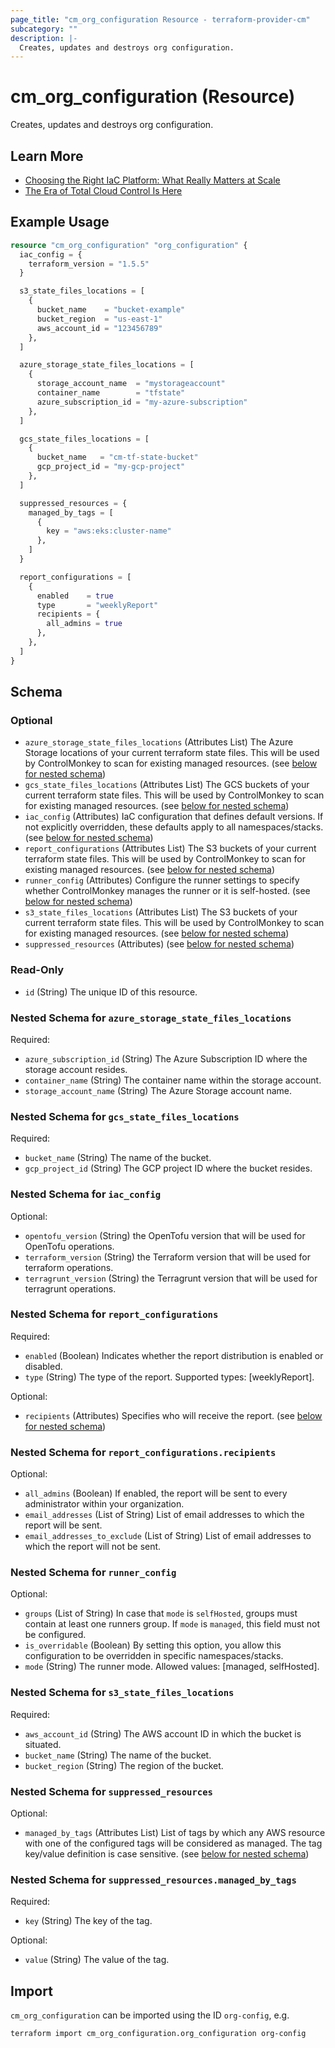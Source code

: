 ```yaml
---
page_title: "cm_org_configuration Resource - terraform-provider-cm"
subcategory: ""
description: |-
  Creates, updates and destroys org configuration.
---
```


# cm_org_configuration (Resource)

Creates, updates and destroys org configuration.

## Learn More

- [Choosing the Right IaC Platform: What Really Matters at Scale](https://controlmonkey.io/blog/choosing-the-right-iac-platform/)
- [The Era of Total Cloud Control Is Here](https://controlmonkey.io/blog/the-era-of-total-cloud-control-is-here/)

## Example Usage
```terraform
resource "cm_org_configuration" "org_configuration" {
  iac_config = {
    terraform_version = "1.5.5"
  }

  s3_state_files_locations = [
    {
      bucket_name    = "bucket-example"
      bucket_region  = "us-east-1"
      aws_account_id = "123456789"
    },
  ]

  azure_storage_state_files_locations = [
    {
      storage_account_name  = "mystorageaccount"
      container_name        = "tfstate"
      azure_subscription_id = "my-azure-subscription"
    },
  ]

  gcs_state_files_locations = [
    {
      bucket_name   = "cm-tf-state-bucket"
      gcp_project_id = "my-gcp-project"
    },
  ]

  suppressed_resources = {
    managed_by_tags = [
      {
        key = "aws:eks:cluster-name"
      },
    ]
  }

  report_configurations = [
    {
      enabled    = true
      type       = "weeklyReport"
      recipients = {
        all_admins = true
      },
    },
  ]
}
```

<!-- schema generated by tfplugindocs -->
## Schema

### Optional

- `azure_storage_state_files_locations` (Attributes List) The Azure Storage locations of your current terraform state files. This will be used by ControlMonkey to scan for existing managed resources. (see [below for nested schema](#nestedatt--azure_storage_state_files_locations))
- `gcs_state_files_locations` (Attributes List) The GCS buckets of your current terraform state files. This will be used by ControlMonkey to scan for existing managed resources. (see [below for nested schema](#nestedatt--gcs_state_files_locations))
- `iac_config` (Attributes) IaC configuration that defines default versions. If not explicitly overridden, these defaults apply to all namespaces/stacks. (see [below for nested schema](#nestedatt--iac_config))
- `report_configurations` (Attributes List) The S3 buckets of your current terraform state files. This will be used by ControlMonkey to scan for existing managed resources. (see [below for nested schema](#nestedatt--report_configurations))
- `runner_config` (Attributes) Configure the runner settings to specify whether ControlMonkey manages the runner or it is self-hosted. (see [below for nested schema](#nestedatt--runner_config))
- `s3_state_files_locations` (Attributes List) The S3 buckets of your current terraform state files. This will be used by ControlMonkey to scan for existing managed resources. (see [below for nested schema](#nestedatt--s3_state_files_locations))
- `suppressed_resources` (Attributes) (see [below for nested schema](#nestedatt--suppressed_resources))

### Read-Only

- `id` (String) The unique ID of this resource.

<a id="nestedatt--azure_storage_state_files_locations"></a>
### Nested Schema for `azure_storage_state_files_locations`

Required:

- `azure_subscription_id` (String) The Azure Subscription ID where the storage account resides.
- `container_name` (String) The container name within the storage account.
- `storage_account_name` (String) The Azure Storage account name.


<a id="nestedatt--gcs_state_files_locations"></a>
### Nested Schema for `gcs_state_files_locations`

Required:

- `bucket_name` (String) The name of the bucket.
- `gcp_project_id` (String) The GCP project ID where the bucket resides.


<a id="nestedatt--iac_config"></a>
### Nested Schema for `iac_config`

Optional:

- `opentofu_version` (String) the OpenTofu version that will be used for OpenTofu operations.
- `terraform_version` (String) the Terraform version that will be used for terraform operations.
- `terragrunt_version` (String) the Terragrunt version that will be used for terragrunt operations.


<a id="nestedatt--report_configurations"></a>
### Nested Schema for `report_configurations`

Required:

- `enabled` (Boolean) Indicates whether the report distribution is enabled or disabled.
- `type` (String) The type of the report. Supported types: [weeklyReport].

Optional:

- `recipients` (Attributes) Specifies who will receive the report. (see [below for nested schema](#nestedatt--report_configurations--recipients))

<a id="nestedatt--report_configurations--recipients"></a>
### Nested Schema for `report_configurations.recipients`

Optional:

- `all_admins` (Boolean) If enabled, the report will be sent to every administrator within your organization.
- `email_addresses` (List of String) List of email addresses to which the report will be sent.
- `email_addresses_to_exclude` (List of String) List of email addresses to which the report will not be sent.



<a id="nestedatt--runner_config"></a>
### Nested Schema for `runner_config`

Optional:

- `groups` (List of String) In case that `mode` is `selfHosted`, groups must contain at least one runners group. If `mode` is `managed`, this field must not be configured.
- `is_overridable` (Boolean) By setting this option, you allow this configuration to be overridden in specific namespaces/stacks.
- `mode` (String) The runner mode. Allowed values: [managed, selfHosted].


<a id="nestedatt--s3_state_files_locations"></a>
### Nested Schema for `s3_state_files_locations`

Required:

- `aws_account_id` (String) The AWS account ID in which the bucket is situated.
- `bucket_name` (String) The name of the bucket.
- `bucket_region` (String) The region of the bucket.


<a id="nestedatt--suppressed_resources"></a>
### Nested Schema for `suppressed_resources`

Optional:

- `managed_by_tags` (Attributes List) List of tags by which any AWS resource with one of the configured tags will be considered as managed. The tag key/value definition is case sensitive. (see [below for nested schema](#nestedatt--suppressed_resources--managed_by_tags))

<a id="nestedatt--suppressed_resources--managed_by_tags"></a>
### Nested Schema for `suppressed_resources.managed_by_tags`

Required:

- `key` (String) The key of the tag.

Optional:

- `value` (String) The value of the tag.

## Import

`cm_org_configuration` can be imported using the ID `org-config`, e.g.

```shell
terraform import cm_org_configuration.org_configuration org-config
```